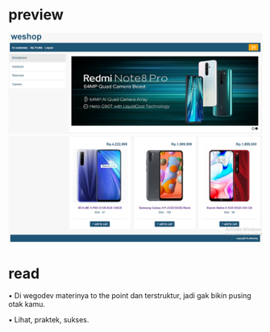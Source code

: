 # preview
![ScreenShot](https://raw.githubusercontent.com/afdolsing/weshop/master/screenshot/1.PNG)
![ScreenShot](https://raw.githubusercontent.com/afdolsing/weshop/master/screenshot/2.PNG)

# read
• Di wegodev materinya to the point dan terstruktur, jadi gak bikin pusing otak kamu.

• Lihat, praktek, sukses.



